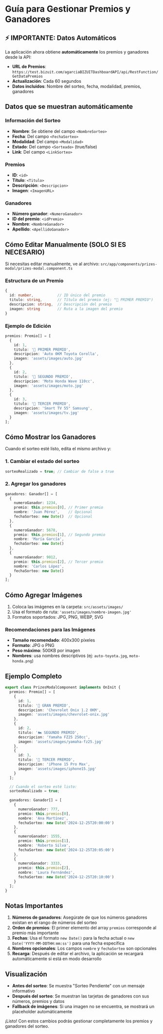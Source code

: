 # Guía para Gestionar Premios y Ganadores

## ⚡ IMPORTANTE: Datos Automáticos

La aplicación ahora obtiene **automáticamente** los premios y ganadores desde la API:
- **URL de Premios**: `https://test.bizuit.com/agarciaBIZUITDashboardAPI/api/RestFunction/GetDataPremios`
- **Actualización**: Cada 60 segundos
- **Datos incluidos**: Nombre del sorteo, fecha, modalidad, premios, ganadores

## Datos que se muestran automáticamente

### Información del Sorteo
- **Nombre**: Se obtiene del campo `<NombreSorteo>`
- **Fecha**: Del campo `<FechaSorteo>` 
- **Modalidad**: Del campo `<Modalidad>`
- **Estado**: Del campo `<Sorteado>` (true/false)
- **Link**: Del campo `<LinkSorteo>`

### Premios
- **ID**: `<id>`
- **Título**: `<Titulo>` 
- **Descripción**: `<Descripcion>`
- **Imagen**: `<ImagenURL>`

### Ganadores
- **Número ganador**: `<NumeroGanador>`
- **ID del premio**: `<idPremio>`
- **Nombre**: `<NombreGanador>`
- **Apellido**: `<ApellidoGanador>`

## Cómo Editar Manualmente (SOLO SI ES NECESARIO)

Si necesitas editar manualmente, ve al archivo:
`src/app/components/prizes-modal/prizes-modal.component.ts`

### Estructura de un Premio

```typescript
{
  id: number,           // ID único del premio
  titulo: string,       // Título del premio (ej: "🥇 PRIMER PREMIO")
  descripcion: string,  // Descripción del premio
  imagen: string        // Ruta a la imagen del premio
}
```

### Ejemplo de Edición

```typescript
premios: Premio[] = [
  {
    id: 1,
    titulo: '🥇 PRIMER PREMIO',
    descripcion: 'Auto 0KM Toyota Corolla',
    imagen: 'assets/images/auto.jpg'
  },
  {
    id: 2,
    titulo: '🥈 SEGUNDO PREMIO', 
    descripcion: 'Moto Honda Wave 110cc',
    imagen: 'assets/images/moto.jpg'
  },
  {
    id: 3,
    titulo: '🥉 TERCER PREMIO',
    descripcion: 'Smart TV 55" Samsung',
    imagen: 'assets/images/tv.jpg'
  }
];
```

## Cómo Mostrar los Ganadores

Cuando el sorteo esté listo, edita el mismo archivo y:

### 1. Cambiar el estado del sorteo

```typescript
sorteoRealizado = true; // Cambiar de false a true
```

### 2. Agregar los ganadores

```typescript
ganadores: Ganador[] = [
  {
    numeroGanador: 1234,
    premio: this.premios[0], // Primer premio
    nombre: 'Juan Pérez',    // Opcional
    fechaSorteo: new Date()  // Opcional
  },
  {
    numeroGanador: 5678,
    premio: this.premios[1], // Segundo premio
    nombre: 'María García',
    fechaSorteo: new Date()
  },
  {
    numeroGanador: 9012,
    premio: this.premios[2], // Tercer premio
    nombre: 'Carlos López',
    fechaSorteo: new Date()
  }
];
```

## Cómo Agregar Imágenes

1. Coloca las imágenes en la carpeta: `src/assets/images/`
2. Usa el formato de ruta: `'assets/images/nombre-imagen.jpg'`
3. Formatos soportados: JPG, PNG, WEBP, SVG

### Recomendaciones para las Imágenes

- **Tamaño recomendado**: 400x300 píxeles
- **Formato**: JPG o PNG
- **Peso máximo**: 500KB por imagen
- **Nombres**: usa nombres descriptivos (ej: `auto-toyota.jpg`, `moto-honda.png`)

## Ejemplo Completo

```typescript
export class PrizesModalComponent implements OnInit {
  premios: Premio[] = [
    {
      id: 1,
      titulo: '🚗 GRAN PREMIO',
      descripcion: 'Chevrolet Onix 1.2 0KM',
      imagen: 'assets/images/chevrolet-onix.jpg'
    },
    {
      id: 2,
      titulo: '🏍️ SEGUNDO PREMIO',
      descripcion: 'Yamaha FZ25 250cc',
      imagen: 'assets/images/yamaha-fz25.jpg'
    },
    {
      id: 3,
      titulo: '📱 TERCER PREMIO',
      descripcion: 'iPhone 15 Pro Max',
      imagen: 'assets/images/iphone15.jpg'
    }
  ];

  // Cuando el sorteo esté listo:
  sorteoRealizado = true;
  
  ganadores: Ganador[] = [
    {
      numeroGanador: 777,
      premio: this.premios[0],
      nombre: 'Ana Martínez',
      fechaSorteo: new Date('2024-12-25T20:00:00')
    },
    {
      numeroGanador: 1555,
      premio: this.premios[1],
      nombre: 'Roberto Silva',
      fechaSorteo: new Date('2024-12-25T20:05:00')
    },
    {
      numeroGanador: 3333,
      premio: this.premios[2],
      nombre: 'Laura Fernández',
      fechaSorteo: new Date('2024-12-25T20:10:00')
    }
  ];
}
```

## Notas Importantes

1. **Números de ganadores**: Asegúrate de que los números ganadores existan en el rango de números del sorteo
2. **Orden de premios**: El primer elemento del array `premios` corresponde al premio más importante
3. **Fechas**: Usa el formato `new Date()` para la fecha actual o `new Date('YYYY-MM-DDTHH:mm:ss')` para una fecha específica
4. **Nombres opcionales**: Los campos `nombre` y `fechaSorteo` son opcionales
5. **Recarga**: Después de editar el archivo, la aplicación se recargará automáticamente si está en modo desarrollo

## Visualización

- **Antes del sorteo**: Se muestra "Sorteo Pendiente" con un mensaje informativo
- **Después del sorteo**: Se muestran las tarjetas de ganadores con sus números, premios y datos
- **Fallback de imágenes**: Si una imagen no se encuentra, se mostrará un placeholder automáticamente

¡Listo! Con estos cambios podrás gestionar completamente los premios y ganadores del sorteo.